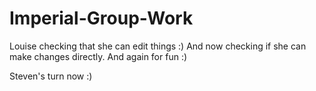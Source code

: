 # Imperial-Group-Work

Louise checking that she can edit things :)
And now checking if she can make changes directly.
And again for fun :)

Steven's turn now :)
